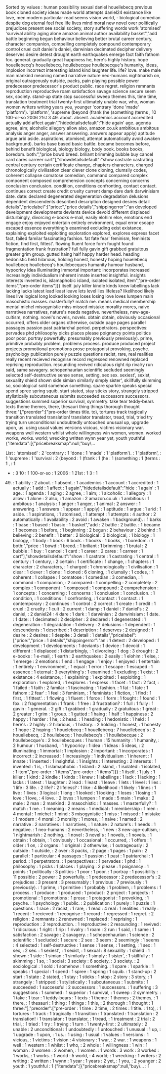 Sorted by values :
human possibility sexual daniel houellebecq previous book cloned society ideas made world attempts daniel24 existance like love, men modern particular read seems vision world, - biological comedian despite dog eternal feel free life lives mind moral new novel over politically prejudices present see social society, story suffering words work 'atomised' 'survival ability aging alone amazon animal author availability basket","add battle beginning begun behaviour believing better brutal career century, character companion, compelling completely compound contemporary control cruel cult daniel's daniel, darwinian decimated decipher delivery deserves desire detest drought earth earthquakes emerge fact faith fathom fox. general. gradually great happiness he, here's highly history. hope houellebecq's houellebecq, houllebecque houllebecque's humanity, ideas, implosion incorrect interesting island kind laughter life. life? love. make male man mankind meaning named narrative nature neo-humans nightmarish on, original outrageously outside, packs, pain playing possible power predecessor predecessor's product public. race regret. religion remnants reproduction reproductive roam satisfaction savage science secure seem sex, society. stand-up state stop successful sweep themes this, time time, translation treatment trial twenty-first ultimately unable war, who, woman women writers writing years you, younger 'contrary 'done 'made' 'platform'). 'platform', 'supreme (beyond (frank (he (something (terms , 10 100-or-so 2006 21st 3 49. about. absent. academics account accredited actually add affect again","hidedetailsdefault":"hide again' age. agenda agree, aim; alcoholic allegory allow also, amazon.co.uk ambitious ambitous analysis anger anger, answer answering. answers appear apply) aptitude argue arid aside. aspirations, atomised, attempt automatically avoid awaken background). barks base based basic battle. became becomes before, behind benefit biological, biology biology, body book. books books, boredom. both:","price bowd breed. briliant brimming bubble buy cancel card cares carreer cart"],"showdetailsdefault":"show castrate castrating central century certain certificate change, chapters characters, charged chronologically civilisation clear clever clone cloning, clumsily codes, coherent collapse comatose comedian, command compared complex component composed comprehension concepts concerning concerns conclusion conclusion. condition, conditions confronting, contact contact. continues correct create credit cruelty current damp dare dark darwinisiam date. date: declared degenerated degeneration degradation delusions dependent descendents described description designed desires detail details","pricelabel":["price:","price details","shippingerror":"an developed development developments deviants device devoid different displaced disturbingly, divorcing e-books e-mail, easily elohim else, emotions end engage enjoy enjoyed entertain entirely environment, equal error escape escaped essence everything's examined excluding exist existance, explaining exploited exploiting exploration explored, explores express facet fact, failed familar fascinating fashion. fat fate fear' feminism, feminists fiction, find first, fittest'. flowing fluent force form fought found fragmentation frank frustration? full fully gavin gift grabbed gratuitous greater grim group. gutted haing half happy harder head. heading hedonistic held hilarious, holding honest, honesty hoping houelebecq houllebecq houllebecq's houllebecques humanity humour husband, hypocricy idea illuminating immortal important: incorporates increased increasingly individualism inherent innate inserted insightful. insights interests invented is, islamaphobic island, isolated isolated, item","pre-order items","pre-order items"]}} itself. july killer kindle kinds knew labellings lack lacking lacks latest lead least leave lets level lies lifeless? likelihood likely lines live logical long looked looking loses losing love loves lumpen main masochistic masses. masterfully? match me. means medical membership mental michel misogynistic miss missed mistake morality mores, naive narratives narratives, nature's needs negative. nevertheless, new-age-cultism, nothing. novel's novels, novels. obtain obtain, obviously occasional occurred, offers older organs otherwise, outside page pages parallel passages passion past patriarchal period. perpetrators. perspectives: pervades phd philosophy picks places please poignancy points politics poor poor. portray powerfully. presumably previously previously). prime, primitive probably problem, problems process. produce produced project projects promotional promotions prose protagonist provoking, psyche. psychology publication purely puzzle questions racist, rare, real realities really recent recieved recognise record regressed renowned replaced reprising reproduction. resounding revived ridiculous right rip rivalry run said, same savagery. schopenhaurian scientific secluded seemingly selected self-destructive sense sense, setting, sex sex. sexiest', sexist, sexuality shield shown side simian similarly simply sister', skillfully skimming so, sociological sold somehow something. spare sparkle speaks special spend spree spring squib. start stated, stay sticks story, strangely stripped stylistically subcutaneous submits succeeded successors successors. suggestions summed superior survival, symmetry. take tear teddy-bears texts theme themes, there, thesauri thing things thorough thought three:"],"preorder":["pre-order times title. to), tortures track tragically transition translated translation! translator translator, tread, trial, tried try trying turn unconditional undoubtedly untouched unusual up, upgrade upon, us. using usual values versions vicious, victims visionary war. weapons well western whilst whole willingness win women, women. worked works, works. world; wrecking written wynn year yet, youth youthful {"itemdata":[{"pricebreaksmap":null,"buy\\... 

List :
'atomised' : 2
'contrary : 1
'done : 1
'made' : 1
'platform'). : 1
'platform', : 1
'supreme : 1
'survival : 2
(beyond : 1
(frank : 1
(he : 1
(something : 1
(terms : 1
, : 1
- : 3
10 : 1
100-or-so : 1
2006 : 1
21st : 1
3 : 1
49. : 1
ability : 2
about. : 1
absent. : 1
academics : 1
account : 1
accredited : 1
actually : 1
add : 1
affect : 1
again","hidedetailsdefault":"hide : 1
again' : 1
age. : 1
agenda : 1
aging : 2
agree, : 1
aim; : 1
alcoholic : 1
allegory : 1
allow : 1
alone : 2
also, : 1
amazon : 2
amazon.co.uk : 1
ambitious : 1
ambitous : 1
analysis : 1
anger : 1
anger, : 1
animal : 2
answer : 1
answering. : 1
answers : 1
appear : 1
apply) : 1
aptitude : 1
argue : 1
arid : 1
aside. : 1
aspirations, : 1
atomised, : 1
attempt : 1
attempts : 4
author : 2
automatically : 1
availability : 2
avoid : 1
awaken : 1
background). : 1
barks : 1
base : 1
based : 1
basic : 1
basket","add : 2
battle : 2
battle. : 1
became : 1
becomes : 1
before, : 1
beginning : 2
begun : 2
behaviour : 2
behind : 1
believing : 2
benefit : 1
better : 2
biological : 3
biological, : 1
biology : 1
biology, : 1
body : 1
book : 6
book. : 1
books : 1
books, : 1
boredom. : 1
both:","price : 1
bowd : 1
breed. : 1
briliant : 1
brimming : 1
brutal : 2
bubble : 1
buy : 1
cancel : 1
card : 1
career : 2
cares : 1
carreer : 1
cart"],"showdetailsdefault":"show : 1
castrate : 1
castrating : 1
central : 1
century : 1
century, : 2
certain : 1
certificate : 1
change, : 1
chapters : 1
character : 2
characters, : 1
charged : 1
chronologically : 1
civilisation : 1
clear : 1
clever : 1
clone : 1
cloned : 6
cloning, : 1
clumsily : 1
codes, : 1
coherent : 1
collapse : 1
comatose : 1
comedian : 3
comedian, : 1
command : 1
companion, : 2
compared : 1
compelling : 2
completely : 2
complex : 1
component : 1
composed : 1
compound : 2
comprehension : 1
concepts : 1
concerning : 1
concerns : 1
conclusion : 1
conclusion. : 1
condition, : 1
conditions : 1
confronting, : 1
contact : 1
contact. : 1
contemporary : 2
continues : 1
control : 2
correct : 1
create : 1
credit : 1
cruel : 2
cruelty : 1
cult : 2
current : 1
damp : 1
daniel : 7
daniel's : 2
daniel, : 2
daniel24 : 4
dare : 1
dark : 1
darwinian : 2
darwinisiam : 1
date. : 1
date: : 1
decimated : 2
decipher : 2
declared : 1
degenerated : 1
degeneration : 1
degradation : 1
delivery : 2
delusions : 1
dependent : 1
descendents : 1
described : 1
description : 1
deserves : 2
designed : 1
desire : 2
desires : 1
despite : 3
detail : 1
details","pricelabel":["price:","price : 1
details","shippingerror":"an : 1
detest : 2
developed : 1
development : 1
developments : 1
deviants : 1
device : 1
devoid : 1
different : 1
displaced : 1
disturbingly, : 1
divorcing : 1
dog : 3
drought : 2
e-books : 1
e-mail, : 1
earth : 2
earthquakes : 2
easily : 1
elohim : 1
else, : 1
emerge : 2
emotions : 1
end : 1
engage : 1
enjoy : 1
enjoyed : 1
entertain : 1
entirely : 1
environment, : 1
equal : 1
error : 1
escape : 1
escaped : 1
essence : 1
eternal : 3
everything's : 1
examined : 1
excluding : 1
exist : 1
existance : 4
existance, : 1
explaining : 1
exploited : 1
exploiting : 1
exploration : 1
explored, : 1
explores : 1
express : 1
facet : 1
fact : 2
fact, : 1
failed : 1
faith : 2
familar : 1
fascinating : 1
fashion. : 1
fat : 1
fate : 1
fathom : 2
fear' : 1
feel : 3
feminism, : 1
feminists : 1
fiction, : 1
find : 1
first, : 1
fittest'. : 1
flowing : 1
fluent : 1
force : 1
form : 1
fought : 1
found : 1
fox. : 2
fragmentation : 1
frank : 1
free : 3
frustration? : 1
full : 1
fully : 1
gavin : 1
general. : 2
gift : 1
grabbed : 1
gradually : 2
gratuitous : 1
great : 2
greater : 1
grim : 1
group. : 1
gutted : 1
haing : 1
half : 1
happiness : 2
happy : 1
harder : 1
he, : 2
head. : 1
heading : 1
hedonistic : 1
held : 1
here's : 2
highly : 2
hilarious, : 1
history. : 2
holding : 1
honest, : 1
honesty : 1
hope : 2
hoping : 1
houelebecq : 1
houellebecq : 7
houellebecq's : 2
houellebecq, : 2
houllebecq : 1
houllebecq's : 1
houllebecque : 2
houllebecque's : 2
houllebecques : 1
human : 15
humanity : 1
humanity, : 2
humour : 1
husband, : 1
hypocricy : 1
idea : 1
ideas : 5
ideas, : 2
illuminating : 1
immortal : 1
implosion : 2
important: : 1
incorporates : 1
incorrect : 2
increased : 1
increasingly : 1
individualism : 1
inherent : 1
innate : 1
inserted : 1
insightful. : 1
insights : 1
interesting : 2
interests : 1
invented : 1
is, : 1
islamaphobic : 1
island : 2
island, : 1
isolated : 1
isolated, : 1
item","pre-order : 1
items","pre-order : 1
items"]}} : 1
itself. : 1
july : 1
killer : 1
kind : 2
kindle : 1
kinds : 1
knew : 1
labellings : 1
lack : 1
lacking : 1
lacks : 1
latest : 1
laughter : 2
lead : 1
least : 1
leave : 1
lets : 1
level : 1
lies : 1
life : 3
life. : 2
life? : 2
lifeless? : 1
like : 4
likelihood : 1
likely : 1
lines : 1
live : 1
lives : 3
logical : 1
long : 1
looked : 1
looking : 1
loses : 1
losing : 1
love : 1
love, : 4
love. : 2
loves : 1
lumpen : 1
made : 5
main : 1
make : 2
male : 2
man : 2
mankind : 2
masochistic : 1
masses. : 1
masterfully? : 1
match : 1
me. : 1
meaning : 2
means : 1
medical : 1
membership : 1
men : 4
mental : 1
michel : 1
mind : 3
misogynistic : 1
miss : 1
missed : 1
mistake : 1
modern : 4
moral : 3
morality : 1
mores, : 1
naive : 1
named : 2
narrative : 2
narratives : 1
narratives, : 1
nature : 2
nature's : 1
needs : 1
negative. : 1
neo-humans : 2
nevertheless, : 1
new : 3
new-age-cultism, : 1
nightmarish : 2
nothing. : 1
novel : 3
novel's : 1
novels, : 1
novels. : 1
obtain : 1
obtain, : 1
obviously : 1
occasional : 1
occurred, : 1
offers : 1
older : 1
on, : 2
organs : 1
original : 2
otherwise, : 1
outrageously : 2
outside : 1
outside, : 2
over : 3
packs, : 2
page : 1
pages : 1
pain : 2
parallel : 1
particular : 4
passages : 1
passion : 1
past : 1
patriarchal : 1
period. : 1
perpetrators. : 1
perspectives: : 1
pervades : 1
phd : 1
philosophy : 1
picks : 1
places : 1
playing : 2
please : 1
poignancy : 1
points : 1
politically : 3
politics : 1
poor : 1
poor. : 1
portray : 1
possibility : 11
possible : 2
power : 2
powerfully. : 1
predecessor : 2
predecessor's : 2
prejudices : 3
present : 3
presumably : 1
previous : 7
previously : 1
previously). : 1
prime, : 1
primitive : 1
probably : 1
problem, : 1
problems : 1
process. : 1
produce : 1
produced : 1
product : 2
project : 1
projects : 1
promotional : 1
promotions : 1
prose : 1
protagonist : 1
provoking, : 1
psyche. : 1
psychology : 1
public. : 2
publication : 1
purely : 1
puzzle : 1
questions : 1
race : 2
racist, : 1
rare, : 1
read : 4
real : 1
realities : 1
really : 1
recent : 1
recieved : 1
recognise : 1
record : 1
regressed : 1
regret. : 2
religion : 2
remnants : 2
renowned : 1
replaced : 1
reprising : 1
reproduction : 2
reproduction. : 1
reproductive : 2
resounding : 1
revived : 1
ridiculous : 1
right : 1
rip : 1
rivalry : 1
roam : 2
run : 1
said, : 1
same : 1
satisfaction : 2
savage : 2
savagery. : 1
schopenhaurian : 1
science : 2
scientific : 1
secluded : 1
secure : 2
see : 3
seem : 2
seemingly : 1
seems : 4
selected : 1
self-destructive : 1
sense : 1
sense, : 1
setting, : 1
sex : 1
sex, : 2
sex. : 1
sexiest', : 1
sexist, : 1
sexual : 8
sexuality : 1
shield : 1
shown : 1
side : 1
simian : 1
similarly : 1
simply : 1
sister', : 1
skillfully : 1
skimming : 1
so, : 1
social : 3
society : 6
society, : 3
society. : 2
sociological : 1
sold : 1
somehow : 1
something. : 1
spare : 1
sparkle : 1
speaks : 1
special : 1
spend : 1
spree : 1
spring : 1
squib. : 1
stand-up : 2
start : 1
state : 2
stated, : 1
stay : 1
sticks : 1
stop : 2
story : 3
story, : 1
strangely : 1
stripped : 1
stylistically : 1
subcutaneous : 1
submits : 1
succeeded : 1
successful : 2
successors : 1
successors. : 1
suffering : 3
suggestions : 1
summed : 1
superior : 1
survival, : 1
sweep : 2
symmetry. : 1
take : 1
tear : 1
teddy-bears : 1
texts : 1
theme : 1
themes : 2
themes, : 1
there, : 1
thesauri : 1
thing : 1
things : 1
this, : 2
thorough : 1
thought : 1
three:"],"preorder":["pre-order : 1
time : 2
time, : 2
times : 1
title. : 1
to), : 1
tortures : 1
track : 1
tragically : 1
transition : 1
translated : 1
translation : 2
translation! : 1
translator : 1
translator, : 1
tread, : 1
treatment : 2
trial : 2
trial, : 1
tried : 1
try : 1
trying : 1
turn : 1
twenty-first : 2
ultimately : 2
unable : 2
unconditional : 1
undoubtedly : 1
untouched : 1
unusual : 1
up, : 1
upgrade : 1
upon, : 1
us. : 1
using : 1
usual : 1
values : 1
versions : 1
vicious, : 1
victims : 1
vision : 4
visionary : 1
war, : 2
war. : 1
weapons : 1
well : 1
western : 1
whilst : 1
who, : 2
whole : 1
willingness : 1
win : 1
woman : 2
women : 2
women, : 1
women. : 1
words : 3
work : 3
worked : 1
works, : 1
works. : 1
world : 5
world, : 4
world; : 1
wrecking : 1
writers : 2
writing : 2
written : 1
wynn : 1
year : 1
years : 2
yet, : 1
you, : 2
younger : 2
youth : 1
youthful : 1
{"itemdata":[{"pricebreaksmap":null,"buy\\... : 1
